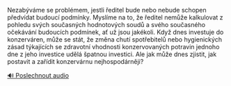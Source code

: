 
Nezabýváme se problémem, jestli ředitel bude nebo nebude schopen předvídat budoucí podmínky. Myslíme na to, že ředitel nemůže kalkulovat z pohledu svých současných hodnotových soudů a svého současného očekávání budoucích podmínek, ať už jsou jakékoli. Když dnes investuje do konzerváren, může se stát, že změna chutí spotřebitelů nebo hygienických zásad týkajících se zdravotní vhodnosti konzervovaných potravin jednoho dne z jeho investice udělá špatnou investici. Ale jak může dnes zjistit, jak postavit a zařídit konzervárnu nejhospodárněji?

[🔊 Poslechnout audio](/data/7-paragraphs/audio/chapter_140/para_001-Nezabvme-se-problmem-jestli-editel-bude-nebo.mp3)
